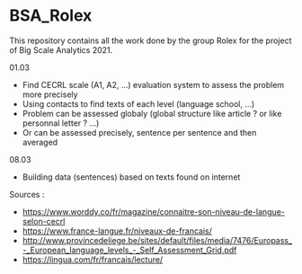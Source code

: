 # BSA_Rolex

This repository contains all the work done by the group Rolex for the project of Big Scale Analytics 2021.

01.03
- Find CECRL scale (A1, A2, ...) evaluation system to assess the problem more precisely
- Using contacts to find texts of each level (language school, ...)
- Problem can be assessed globaly (global structure like article ? or like personnal letter ? ...)
- Or can be assessed precisely, sentence per sentence and then averaged

08.03
- Building data (sentences) based on texts found on internet

Sources :
- https://www.worddy.co/fr/magazine/connaitre-son-niveau-de-langue-selon-cecrl
- https://www.france-langue.fr/niveaux-de-francais/
- http://www.provincedeliege.be/sites/default/files/media/7476/Europass_-_European_language_levels_-_Self_Assessment_Grid.pdf
- https://lingua.com/fr/francais/lecture/

